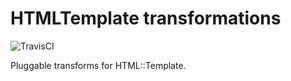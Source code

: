 # HTMLTemplate transformations

![TravisCI](https://travis-ci.org/Lapple/htmltemplate-transform.svg)

Pluggable transforms for HTML::Template.
